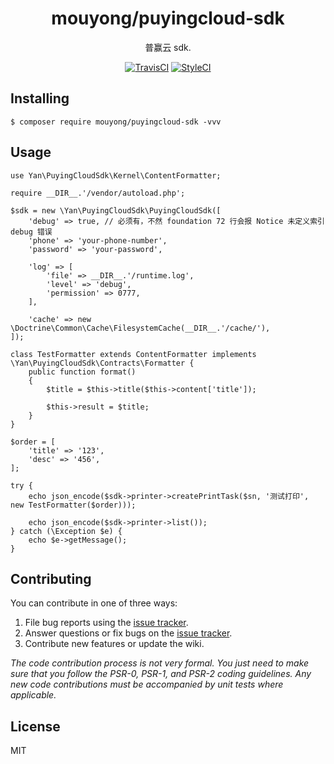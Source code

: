 <h1 align="center"> mouyong/puyingcloud-sdk </h1>

<p align="center"> 普赢云 sdk.</p>

<p align="center">
<a href="https://travis-ci.org/mouyong/puyingcloud-sdk"><img src="https://travis-ci.org/mouyong/puyingcloud-sdk.svg" alt="TravisCI"></a>
<a href="https://github.styleci.io/repos/199642318"><img src="https://github.styleci.io/repos/199642318/shield" alt="StyleCI"></a>
</p>

## Installing

```shell
$ composer require mouyong/puyingcloud-sdk -vvv
```

## Usage

```
use Yan\PuyingCloudSdk\Kernel\ContentFormatter;

require __DIR__.'/vendor/autoload.php';

$sdk = new \Yan\PuyingCloudSdk\PuyingCloudSdk([
    'debug' => true, // 必须有，不然 foundation 72 行会报 Notice 未定义索引 debug 错误
    'phone' => 'your-phone-number',
    'password' => 'your-password',

    'log' => [
        'file' => __DIR__.'/runtime.log',
        'level' => 'debug',
        'permission' => 0777,
    ],

    'cache' => new \Doctrine\Common\Cache\FilesystemCache(__DIR__.'/cache/'),
]);

class TestFormatter extends ContentFormatter implements \Yan\PuyingCloudSdk\Contracts\Formatter {
    public function format()
    {
        $title = $this->title($this->content['title']);

        $this->result = $title;
    }
}

$order = [
    'title' => '123',
    'desc' => '456',
];

try {
    echo json_encode($sdk->printer->createPrintTask($sn, '测试打印', new TestFormatter($order)));
    
    echo json_encode($sdk->printer->list());
} catch (\Exception $e) {
    echo $e->getMessage();
}

```

## Contributing

You can contribute in one of three ways:

1. File bug reports using the [issue tracker](https://github.com/yan/ong/puyingcloud-sdk/issues).
2. Answer questions or fix bugs on the [issue tracker](https://github.com/yan/ong/puyingcloud-sdk/issues).
3. Contribute new features or update the wiki.

_The code contribution process is not very formal. You just need to make sure that you follow the PSR-0, PSR-1, and PSR-2 coding guidelines. Any new code contributions must be accompanied by unit tests where applicable._

## License

MIT